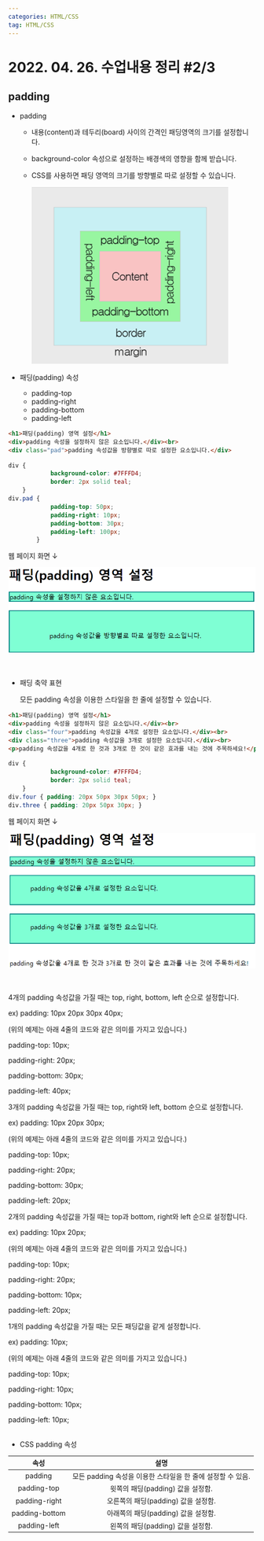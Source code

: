```yaml
---
categories: HTML/CSS
tag: HTML/CSS
---
```




# 2022. 04. 26. 수업내용 정리 #2/3

## padding



+ padding

  * 내용(content)과 테두리(board) 사이의 간격인 패딩영역의 크기를 설정합니다.

  * background-color 속성으로 설정하는 배경색의 영향을 함께 받습니다.

  * CSS를 사용하면 패딩 영역의 크기를 방향별로 따로 설정할 수 있습니다. <br>

    <img src="../images/2022-04-27-class9(padding)/padding.png" alt="padding" style="zoom:67%;" />

    <br>

+ 패딩(padding) 속성

  * padding-top
  * padding-right
  * padding-bottom
  * padding-left 

```html
<h1>패딩(padding) 영역 설정</h1>
<div>padding 속성을 설정하지 않은 요소입니다.</div><br>
<div class="pad">padding 속성값을 방향별로 따로 설정한 요소입니다.</div>
```

```css
div {
			background-color: #7FFFD4;
			border: 2px solid teal;
	}
div.pad {
			padding-top: 50px;
			padding-right: 10px;
			padding-bottom: 30px;
			padding-left: 100px;
		}
```

웹 페이지 화면 ↓

![padding영역설정](../images/2022-04-27-class9(padding)/padding영역설정.png)

<br>

+ 패딩 축약 표현

  모든 padding 속성을 이용한 스타일을 한 줄에 설정할 수 있습니다.

```html
<h1>패딩(padding) 영역 설정</h1>
<div>padding 속성을 설정하지 않은 요소입니다.</div><br>
<div class="four">padding 속성값을 4개로 설정한 요소입니다.</div><br>
<div class="three">padding 속성값을 3개로 설정한 요소입니다.</div><br>
<p>padding 속성값을 4개로 한 것과 3개로 한 것이 같은 효과를 내는 것에 주목하세요!</p>
```

```css
div {
			background-color: #7FFFD4;
			border: 2px solid teal;
	}
div.four { padding: 20px 50px 30px 50px; }
div.three { padding: 20px 50px 30px; }
```

웹 페이지 화면 ↓

![padding축약설정](../images/2022-04-27-class9(padding)/padding축약설정.png)

<br>

4개의 padding 속성값을 가질 때는 top, right, bottom, left 순으로 설정합니다.<br>

ex) padding: 10px 20px 30px 40px;<br>

(위의 예제는 아래 4줄의 코드와 같은 의미를 가지고 있습니다.)<br>

padding-top: 10px;<br>

padding-right: 20px;<br>

padding-bottom: 30px;<br>

padding-left: 40px;<br>

 

3개의 padding 속성값을 가질 때는 top, right와 left, bottom 순으로 설정합니다.<br>

ex) padding: 10px 20px 30px;<br>

(위의 예제는 아래 4줄의 코드와 같은 의미를 가지고 있습니다.)<br>

padding-top: 10px;<br>

padding-right: 20px;<br>

padding-bottom: 30px;<br>

padding-left: 20px;<br>

 

2개의 padding 속성값을 가질 때는 top과 bottom, right와 left 순으로 설정합니다.<br>

ex) padding: 10px 20px;<br>

(위의 예제는 아래 4줄의 코드와 같은 의미를 가지고 있습니다.)<br>

padding-top: 10px;<br>

padding-right: 20px;<br>

padding-bottom: 10px;<br>

padding-left: 20px;<br>

 

1개의 padding 속성값을 가질 때는 모든 패딩값을 같게 설정합니다.<br>

ex) padding: 10px;<br>

(위의 예제는 아래 4줄의 코드와 같은 의미를 가지고 있습니다.)<br>

padding-top: 10px;<br>

padding-right: 10px;<br>

padding-bottom: 10px;<br>

padding-left: 10px;<br><br>

+ CSS padding 속성

|      속성      |                            설명                             |
| :------------: | :---------------------------------------------------------: |
|    padding     | 모든 padding 속성을 이용한 스타일을 한 줄에 설정할 수 있음. |
|  padding-top   |              윗쪽의 패딩(padding) 값을 설정함.              |
| padding-right  |             오른쪽의 패딩(padding) 값을 설정함.             |
| padding-bottom |             아래쪽의 패딩(padding) 값을 설정함.             |
|  padding-left  |              왼쪽의 패딩(padding) 값을 설정함.              |


